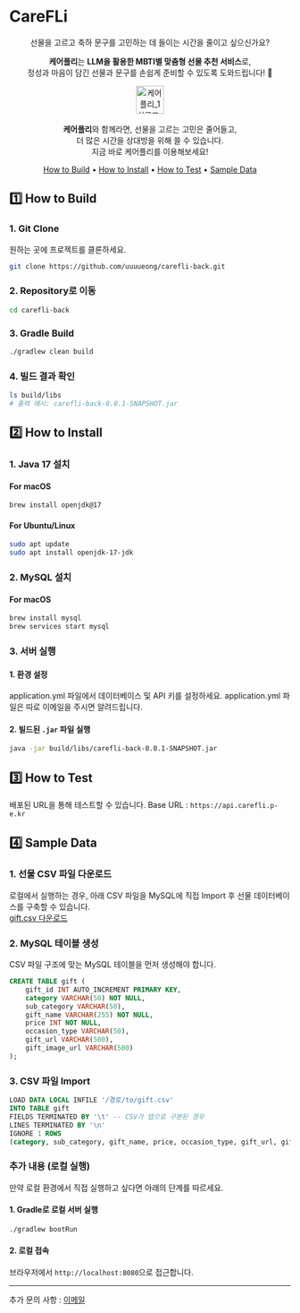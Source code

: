 # CareFLi
<div align="center">
선물을 고르고 축하 문구를 고민하는 데 들이는 시간을 줄이고 싶으신가요?

**케어플리**는 **LLM을 활용한 MBTI별 맞춤형 선물 추천 서비스**로,  
정성과 마음이 담긴 선물과 문구를 손쉽게 준비할 수 있도록 도와드립니다! 🎁
</div>

<div align="center">

<img width="50" alt="케어플리_1차로고_최종 1@2x" src="https://github.com/user-attachments/assets/d991ace5-3abd-4c3e-b098-0b9101eb617f" /><br><br>**케어플리**와 함께라면, 선물을 고르는 고민은 줄어들고,<br>더 많은 시간을 상대방을 위해 쓸 수 있습니다.<br>
지금 바로 케어플리를 이용해보세요!
</div>
<p align="center">
  <a href="#How to Build">How to Build</a> •
  <a href="#How to Install">How to Install</a> •
  <a href="#How to Test">How to Test</a> •
  <a href="#Sample Data">Sample Data</a>
</p>

## 1️⃣ <a id="How to Build">How to Build</a>

### 1. Git Clone
원하는 곳에 프로젝트를 클론하세요.
```bash
git clone https://github.com/uuuueong/carefli-back.git 
```

### 2. Repository로 이동
```bash
cd carefli-back
```

### 3. Gradle Build
```bash
./gradlew clean build
```
### 4. 빌드 결과 확인
```bash
ls build/libs
# 출력 예시: carefli-back-0.0.1-SNAPSHOT.jar
```

## 2️⃣ <a id="How to Install">How to Install</a>

### 1. Java 17 설치
#### For macOS
```bash
brew install openjdk@17
```
#### For Ubuntu/Linux
```bash
sudo apt update
sudo apt install openjdk-17-jdk
```

### 2. MySQL 설치
#### For macOS
```bash
brew install mysql
brew services start mysql
```

### 3. 서버 실행
#### 1. 환경 설정
application.yml 파일에서 데이터베이스 및 API 키를 설정하세요.
application.yml 파일은 따로 이메일을 주시면 알려드립니다.

#### 2. 빌드된 `.jar` 파일 실행
```bash
java -jar build/libs/carefli-back-0.0.1-SNAPSHOT.jar
```

## 3️⃣ <a id="How to Test">How to Test</a>
배포된 URL을 통해 테스트할 수 있습니다.
Base URL : `https://api.carefli.p-e.kr`

## 4️⃣ <a id="Sample Data">Sample Data</a>

### 1. 선물 CSV 파일 다운로드
로컬에서 실행하는 경우, 아래 CSV 파일을 MySQL에 직접 Import 후 선물 데이터베이스를 구축할 수 있습니다. <br>
[gift.csv 다운로드](./gift_data.csv)

### 2. MySQL 테이블 생성
CSV 파일 구조에 맞는 MySQL 테이블을 먼저 생성해야 합니다.

```sql
CREATE TABLE gift (
    gift_id INT AUTO_INCREMENT PRIMARY KEY,
    category VARCHAR(50) NOT NULL,
    sub_category VARCHAR(50),
    gift_name VARCHAR(255) NOT NULL,
    price INT NOT NULL,
    occasion_type VARCHAR(50),
    gift_url VARCHAR(500),
    gift_image_url VARCHAR(500)
);
```

### 3. CSV 파일 Import

```sql
LOAD DATA LOCAL INFILE '/경로/to/gift.csv'
INTO TABLE gift
FIELDS TERMINATED BY '\t' -- CSV가 탭으로 구분된 경우
LINES TERMINATED BY '\n'
IGNORE 1 ROWS
(category, sub_category, gift_name, price, occasion_type, gift_url, gift_image_url);
```

### 추가 내용 (로컬 실행)
만약 로컬 환경에서 직접 실행하고 싶다면 아래의 단계를 따르세요.

#### 1. Gradle로 로컬 서버 실행
```bash
./gradlew bootRun
```

#### 2. 로컬 접속
브라우저에서 `http://localhost:8080`으로 접근합니다.

---
추가 문의 사항 : [이메일](smileji86@gmail.com)
